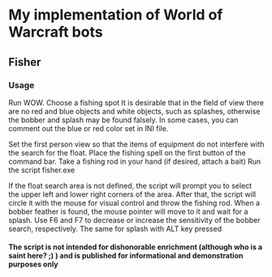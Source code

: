 # My implementation  of World of Warcraft bots
## Fisher
### Usage
Run WOW.
Choose a fishing spot
It is desirable that in the field of view there are no red and blue objects and white objects, such as splashes, otherwise the bobber and splash may be found falsely.
In some cases, you can comment out the blue or red color set in INI file.

Set the first person view so that the items of equipment do not interfere with the search for the float. 
Place the fishing spell on the first button of the command bar.
Take a fishing rod in your hand (if desired, attach a bait)
Run the script fisher.exe

If the float search area is not defined, the script will prompt you to select the upper left and lower right corners of the area. After that, the script will circle it with the mouse for visual control and throw the fishing rod. When a bobber feather is found, the mouse pointer will move to it and wait for a splash.
Use F6 and  F7 to decrease or increase the sensitivity of the bobber search, respectively.
The same for splash with ALT key pressed

####  The script is not intended for dishonorable enrichment (although who is a saint here? ;) ) and is published for informational and demonstration purposes only
